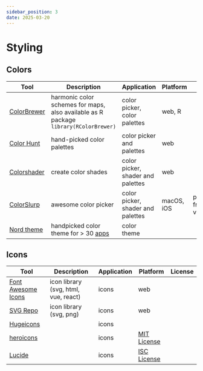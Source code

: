 ```yaml
---
sidebar_position: 3
date: 2025-03-20
---
```


# Styling

## Colors

| Tool | Description | Application | Platform | License |
| ---- | ----------- | ----------- | -------- | ------- |
| [ColorBrewer](https://colorbrewer2.org/) | harmonic color schemes for maps, also available as R package `library(RColorBrewer)` | color picker, color palettes | web, R ||
| [Color Hunt](https://colorhunt.co/) | hand-picked color palettes | color picker and palettes | web ||
| [Colorshader](https://colorshader.com/) | create color shades | color picker, shader and palettes | web ||
| [ColorSlurp](https://colorslurp.com/) | awesome color picker | color picker, shader and palettes | macOS, iOS |proprietary, free version|
|[Nord theme](https://www.nordtheme.com)| handpicked color theme for > 30 [apps](https://www.nordtheme.com/ports)|color theme ||

## Icons 

| Tool | Description | Application | Platform | License |
| ---- | ----------- | ----------- | -------- | ------- |
| [Font Awesome Icons](https://fontawesome.com/search) | icon library (svg, html, vue, react) | icons | web ||
| [SVG Repo](https://www.svgrepo.com/) | icon library (svg, png) | icons | web ||
|[Hugeicons](https://hugeicons.com/icons)||icons||
|[heroicons](https://heroicons.com)|| icons | [MIT License](https://opensource.org/licenses/MIT) |
|[Lucide](https://lucide.dev/icons/)|| icons |[ISC License](https://opensource.org/licenses/ISC)|

